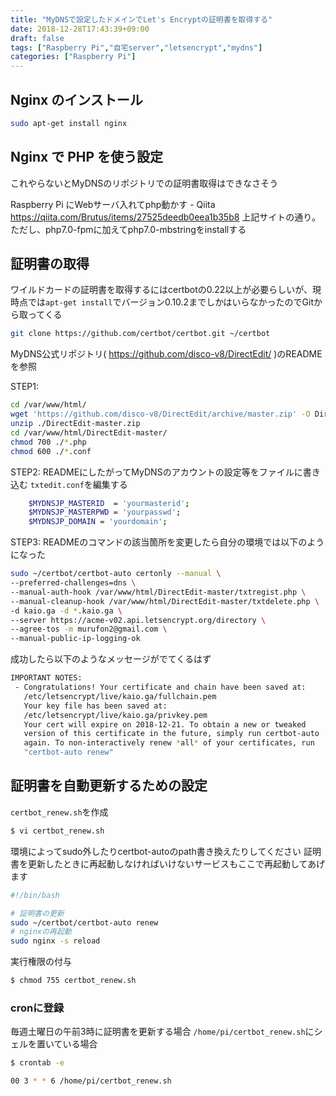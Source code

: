```yaml
---
title: "MyDNSで設定したドメインでLet's Encryptの証明書を取得する"
date: 2018-12-28T17:43:39+09:00
draft: false
tags: ["Raspberry Pi","自宅server","letsencrypt","mydns"]
categories: ["Raspberry Pi"]
---
```



## Nginx のインストール
```bash
sudo apt-get install nginx
```

## Nginx で PHP を使う設定
これやらないとMyDNSのリポジトリでの証明書取得はできなさそう

Raspberry Pi にWebサーバ入れてphp動かす - Qiita
https://qiita.com/Brutus/items/27525deedb0eea1b35b8
上記サイトの通り。ただし、php7.0-fpmに加えてphp7.0-mbstringをinstallする



## 証明書の取得

ワイルドカードの証明書を取得するにはcertbotの0.22以上が必要らしいが、現時点では`apt-get install`でバージョン0.10.2までしかはいらなかったのでGitから取ってくる

```bash
git clone https://github.com/certbot/certbot.git ~/certbot
```

MyDNS公式リポジトリ( https://github.com/disco-v8/DirectEdit/ )のREADMEを参照

STEP1:
```bash
cd /var/www/html/
wget 'https://github.com/disco-v8/DirectEdit/archive/master.zip' -O DirectEdit-master.zip
unzip ./DirectEdit-master.zip
cd /var/www/html/DirectEdit-master/
chmod 700 ./*.php
chmod 600 ./*.conf
```

STEP2:
READMEにしたがってMyDNSのアカウントの設定等をファイルに書き込む
`txtedit.conf`を編集する
```bash
    $MYDNSJP_MASTERID  = 'yourmasterid';
    $MYDNSJP_MASTERPWD = 'yourpasswd';
    $MYDNSJP_DOMAIN = 'yourdomain';
```

STEP3:
READMEのコマンドの該当箇所を変更したら自分の環境では以下のようになった
```bash
sudo ~/certbot/certbot-auto certonly --manual \
--preferred-challenges=dns \
--manual-auth-hook /var/www/html/DirectEdit-master/txtregist.php \
--manual-cleanup-hook /var/www/html/DirectEdit-master/txtdelete.php \
-d kaio.ga -d *.kaio.ga \
--server https://acme-v02.api.letsencrypt.org/directory \
--agree-tos -m murufon2@gmail.com \
--manual-public-ip-logging-ok
```

成功したら以下のようなメッセージがでてくるはず
```bash
IMPORTANT NOTES:
 - Congratulations! Your certificate and chain have been saved at:
   /etc/letsencrypt/live/kaio.ga/fullchain.pem
   Your key file has been saved at:
   /etc/letsencrypt/live/kaio.ga/privkey.pem
   Your cert will expire on 2018-12-21. To obtain a new or tweaked
   version of this certificate in the future, simply run certbot-auto
   again. To non-interactively renew *all* of your certificates, run
   "certbot-auto renew"
 ```
 
## 証明書を自動更新するための設定
 `certbot_renew.sh`を作成
```bash
$ vi certbot_renew.sh
```

環境によってsudo外したりcertbot-autoのpath書き換えたりしてください
証明書を更新したときに再起動しなければいけないサービスもここで再起動してあげます
```bash:certbot_renew.sh
#!/bin/bash

# 証明書の更新
sudo ~/certbot/certbot-auto renew
# nginxの再起動
sudo nginx -s reload
```

実行権限の付与

```bash
$ chmod 755 certbot_renew.sh
```

### cronに登録
毎週土曜日の午前3時に証明書を更新する場合
`/home/pi/certbot_renew.sh`にシェルを置いている場合
```bash
$ crontab -e

00 3 * * 6 /home/pi/certbot_renew.sh
```